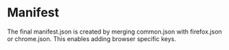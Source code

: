 # Manifest

The final manifest.json is created by merging common.json with firefox.json or chrome.json. This enables adding browser specific keys.
